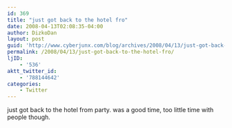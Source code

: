 ```yaml
---
id: 369
title: "just got back to the hotel fro"
date: 2008-04-13T02:08:35-04:00
author: DizkoDan
layout: post
guid: 'http://www.cyberjunx.com/blog/archives/2008/04/13/just-got-back-to-the-hotel-fro/'
permalink: /2008/04/13/just-got-back-to-the-hotel-fro/
ljID:
    - '536'
aktt_twitter_id:
    - '788144642'
categories:
    - Twitter
---
```


just got back to the hotel from party. was a good time, too little time with people though.